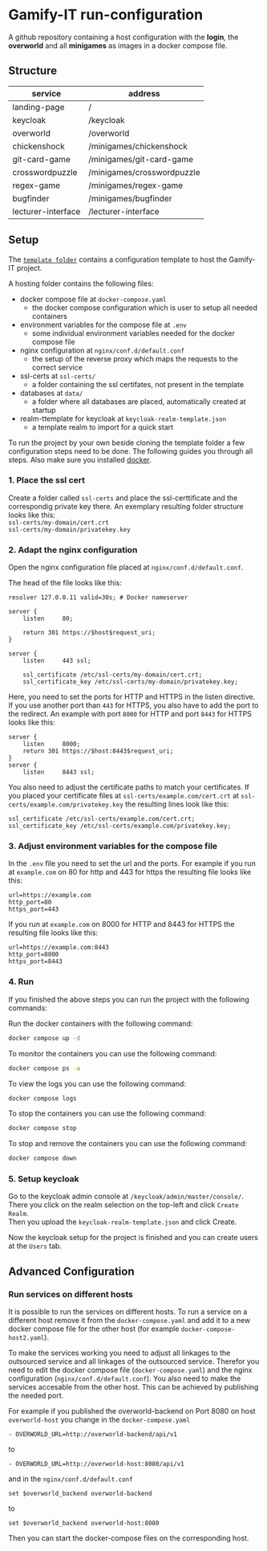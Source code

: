 # Gamify-IT run-configuration

A github repository containing a host configuration with the **login**, the **overworld** and all **minigames** as images in a docker compose file.

## Structure

| service           | address                      |
| ------------------| -----------------------------|
| landing-page      | /                            |
| keycloak          | /keycloak                    |
| overworld         | /overworld                   |
| chickenshock      | /minigames/chickenshock      |
| git-card-game     | /minigames/git-card-game     |
| crosswordpuzzle   | /minigames/crosswordpuzzle   |
| regex-game        | /minigames/regex-game        |
| bugfinder         | /minigames/bugfinder         |
| lecturer-interface| /lecturer-interface          |

## Setup

The [`template folder`](./template/) contains a configuration template to host the Gamify-IT project.

A hosting folder contains the following files:
- docker compose file at `docker-compose.yaml`
    - the docker compose configuration which is user to setup all needed containers
- environment variables for the compose file at `.env`
    - some individual environment variables needed for the docker compose file
- nginx configuration at `nginx/conf.d/default.conf`
    - the setup of the reverse proxy which maps the requests to the correct service
- ssl-certs at `ssl-certs/`
    - a folder containing the ssl certifates, not present in the template
- databases at `data/`
    - a folder where all databases are placed, automatically created at startup
- realm-ttemplate for keycloak at `keycloak-realm-template.json`
    - a template realm to import for a quick start

To run the project by your own beside cloning the template folder a few configuration steps need to be done. The following guides you through all steps. Also make sure you installed [docker](https://docs.docker.com/engine/install/).

### 1. Place the ssl cert

Create a folder called `ssl-certs` and place the ssl-certtificate and the correspondig private key there. An exemplary resulting folder structure looks like this: \
`ssl-certs/my-domain/cert.crt` \
`ssl-certs/my-domain/privatekey.key`

### 2. Adapt the nginx configuration

Open the nginx configuration file placed at `nginx/conf.d/default.conf`.

The head of the file looks like this:
```
resolver 127.0.0.11 valid=30s; # Docker nameserver

server {
    listen     80;

    return 301 https://$host$request_uri;
}

server {
    listen     443 ssl;

    ssl_certificate /etc/ssl-certs/my-domain/cert.crt;
    ssl_certificate_key /etc/ssl-certs/my-domain/privatekey.key;
```

Here, you need to set the ports for HTTP and HTTPS in the listen directive. If you use another port than `443` for HTTPS, you also have to add the port to the redirect. An example with port `8000` for HTTP and port `8443` for HTTPS looks like this:
```
server {
    listen     8000;
    return 301 https://$host:8443$request_uri;
}
server {
    listen     8443 ssl;
```
You also need to adjust the certificate paths to match your certificates.
If you placed your certificate files at `ssl-certs/example.com/cert.crt` at `ssl-certs/example.com/privatekey.key` the resulting lines look like this:
```
ssl_certificate /etc/ssl-certs/example.com/cert.crt;
ssl_certificate_key /etc/ssl-certs/example.com/privatekey.key;
```

### 3. Adjust environment variables for the compose file

In the `.env` file you need to set the url and the ports. For example if you run at `example.com` on 80 for http and 443 for https the resulting file looks like this:
```
url=https://example.com
http_port=80
https_port=443
```
If you run at `example.com` on 8000 for HTTP and 8443 for HTTPS the resulting file looks like this:
```
url=https://example.com:8443
http_port=8000
https_port=8443
```

### 4. Run

If you finished the above steps you can run the project with the following commands: 

Run the docker containers with the following command:
```sh
docker compose up -d
```
To monitor the containers you can use the following command:
```sh
docker compose ps -a
```
To view the logs you can use the following command:
```sh
docker compose logs
```
To stop the containers you can use the following command:
```sh
docker compose stop
```
To stop and remove the containers you can use the following command:
```sh
docker compose down
```

### 5. Setup keycloak

Go to the keycloak admin console at `/keycloak/admin/master/console/`. \
There you click on the realm selection on the top-left and click `Create Realm`. \
Then you upload the `keycloak-realm-template.json` and click Create.

Now the keycloak setup for the project is finished and you can create users at the `Users` tab.

## Advanced Configuration

### Run services on different hosts

It is possible to run the services on different hosts.
To run a service on a different host remove it from the `docker-compose.yaml` and add it to a new docker compose file for the other host (for example `docker-compose-host2.yaml`).

To make the services working you need to adjust all linkages to the outsourced service and all linkages of the outsourced service.
Therefor you need to edit the docker compose file (`docker-compose.yaml`) and the nginx configuration (`nginx/conf.d/default.conf`).
You also need to make the services accesable from the other host. This can be achieved by publishing the needed port.

For example if you published the overworld-backend on Port 8080 on host `overworld-host` you change in the `docker-compose.yaml`
```
- OVERWORLD_URL=http://overworld-backend/api/v1
```
to
```
- OVERWORLD_URL=http://overworld-host:8080/api/v1
```
and in the `nginx/conf.d/default.conf`
```
set $overworld_backend overworld-backend
```
to
```
set $overworld_backend overworld-host:8080
```
Then you can start the docker-compose files on the corresponding host.